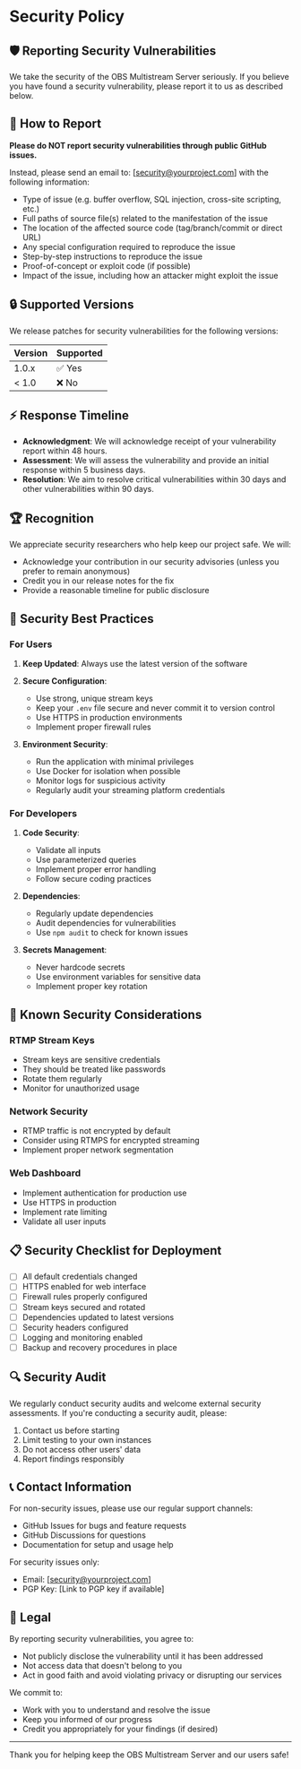 # Security Policy

## 🛡️ Reporting Security Vulnerabilities

We take the security of the OBS Multistream Server seriously. If you believe you have found a security vulnerability, please report it to us as described below.

## 📧 How to Report

**Please do NOT report security vulnerabilities through public GitHub issues.**

Instead, please send an email to: [security@yourproject.com] with the following information:

- Type of issue (e.g. buffer overflow, SQL injection, cross-site scripting, etc.)
- Full paths of source file(s) related to the manifestation of the issue
- The location of the affected source code (tag/branch/commit or direct URL)
- Any special configuration required to reproduce the issue
- Step-by-step instructions to reproduce the issue
- Proof-of-concept or exploit code (if possible)
- Impact of the issue, including how an attacker might exploit the issue

## 🔒 Supported Versions

We release patches for security vulnerabilities for the following versions:

| Version | Supported          |
| ------- | ------------------ |
| 1.0.x   | ✅ Yes             |
| < 1.0   | ❌ No              |

## ⚡ Response Timeline

- **Acknowledgment**: We will acknowledge receipt of your vulnerability report within 48 hours.
- **Assessment**: We will assess the vulnerability and provide an initial response within 5 business days.
- **Resolution**: We aim to resolve critical vulnerabilities within 30 days and other vulnerabilities within 90 days.

## 🏆 Recognition

We appreciate security researchers who help keep our project safe. We will:

- Acknowledge your contribution in our security advisories (unless you prefer to remain anonymous)
- Credit you in our release notes for the fix
- Provide a reasonable timeline for public disclosure

## 🔐 Security Best Practices

### For Users

1. **Keep Updated**: Always use the latest version of the software
2. **Secure Configuration**: 
   - Use strong, unique stream keys
   - Keep your `.env` file secure and never commit it to version control
   - Use HTTPS in production environments
   - Implement proper firewall rules

3. **Environment Security**:
   - Run the application with minimal privileges
   - Use Docker for isolation when possible
   - Monitor logs for suspicious activity
   - Regularly audit your streaming platform credentials

### For Developers

1. **Code Security**:
   - Validate all inputs
   - Use parameterized queries
   - Implement proper error handling
   - Follow secure coding practices

2. **Dependencies**:
   - Regularly update dependencies
   - Audit dependencies for vulnerabilities
   - Use `npm audit` to check for known issues

3. **Secrets Management**:
   - Never hardcode secrets
   - Use environment variables for sensitive data
   - Implement proper key rotation

## 🚨 Known Security Considerations

### RTMP Stream Keys
- Stream keys are sensitive credentials
- They should be treated like passwords
- Rotate them regularly
- Monitor for unauthorized usage

### Network Security
- RTMP traffic is not encrypted by default
- Consider using RTMPS for encrypted streaming
- Implement proper network segmentation

### Web Dashboard
- Implement authentication for production use
- Use HTTPS in production
- Implement rate limiting
- Validate all user inputs

## 📋 Security Checklist for Deployment

- [ ] All default credentials changed
- [ ] HTTPS enabled for web interface
- [ ] Firewall rules properly configured
- [ ] Stream keys secured and rotated
- [ ] Dependencies updated to latest versions
- [ ] Security headers configured
- [ ] Logging and monitoring enabled
- [ ] Backup and recovery procedures in place

## 🔍 Security Audit

We regularly conduct security audits and welcome external security assessments. If you're conducting a security audit, please:

1. Contact us before starting
2. Limit testing to your own instances
3. Do not access other users' data
4. Report findings responsibly

## 📞 Contact Information

For non-security issues, please use our regular support channels:
- GitHub Issues for bugs and feature requests
- GitHub Discussions for questions
- Documentation for setup and usage help

For security issues only:
- Email: [security@yourproject.com]
- PGP Key: [Link to PGP key if available]

## 📄 Legal

By reporting security vulnerabilities, you agree to:
- Not publicly disclose the vulnerability until it has been addressed
- Not access data that doesn't belong to you
- Act in good faith and avoid violating privacy or disrupting our services

We commit to:
- Work with you to understand and resolve the issue
- Keep you informed of our progress
- Credit you appropriately for your findings (if desired)

---

Thank you for helping keep the OBS Multistream Server and our users safe!